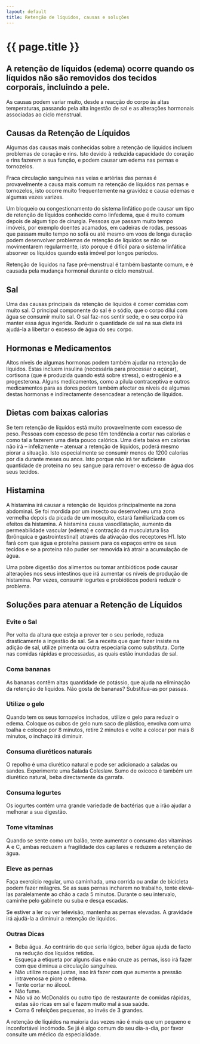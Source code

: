 ```yaml
---
layout: default
title: Retenção de líquidos, causas e soluções
---
```


# {{ page.title }}

## A retenção de líquidos (edema) ocorre quando os líquidos não são removidos dos tecidos corporais, incluindo a pele.

As causas podem variar muito, desde a reacção do corpo às altas temperaturas, passando pela alta ingestão de sal e as alterações hormonais associadas ao ciclo menstrual.

## Causas da Retenção de Líquidos

Algumas das causas mais conhecidas sobre a retenção de líquidos incluem problemas de coração e rins. Isto devido à reduzida capacidade do coração e rins fazerem a sua função, e podem causar um edema nas pernas e tornozelos.

Fraca circulação sanguínea nas veias e artérias das pernas é provavelmente a causa mais comum na retenção de líquidos nas pernas e tornozelos, isto ocorre muito frequentemente na gravidez e causa edemas e algumas vezes varizes.

Um bloqueio ou congestionamento do sistema linfático pode causar um tipo de retenção de líquidos conhecido como linfedema, que é muito comum depois de algum tipo de cirurgia. Pessoas que passam muito tempo imóveis, por exemplo doentes acamados, em cadeiras de rodas, pessoas que passam muito tempo no sofá ou até mesmo em voos de longa duração podem desenvolver problemas de retenção de líquidos se não se movimentarem regularmente, isto porque é difícil para o sistema linfática absorver os líquidos quando está imóvel por longos períodos.

Retenção de líquidos na fase pré-menstrual é também bastante comum, e é causada pela mudança hormonal durante o ciclo menstrual.

## Sal

Uma das causas principais da retenção de líquidos é comer comidas com muito sal. O principal componente do sal é o sódio, que o corpo dilui com água se consumir muito sal. O sal faz-nos sentir sede, e o seu corpo irá manter essa água ingerida. Reduzir o quantidade de sal na sua dieta irá ajudá-la a libertar o excesso de água do seu corpo.

## Hormonas e Medicamentos

Altos níveis de algumas hormonas podem também ajudar na retenção de líquidos. Estas incluem insulina (necessária para processar o açúcar), cortisona (que é produzida quando está sobre stress), o estrogénio e a progesterona. Alguns medicamentos, como a pílula contraceptiva e outros medicamentos para as dores podem também afectar os níveis de algumas destas hormonas e indirectamente desencadear a retenção de líquidos.

## Dietas com baixas calorias

Se tem retenção de líquidos está muito provavelmente com excesso de peso. Pessoas com excesso de peso têm tendência a cortar nas calorias e como tal a fazerem uma dieta pouco calórica. Uma dieta baixa em calorias não irá – infelizmente – atenuar a retenção de líquidos, poderá mesmo piorar a situação. Isto especialmente se consumir menos de 1200 calorias por dia durante meses ou anos. Isto porque não irá ter suficiente quantidade de proteína no seu sangue para remover o excesso de água dos seus tecidos.

## Histamina

A histamina irá causar a retenção de líquidos principalmente na zona abdominal. Se foi mordida por um insecto ou desenvolveu uma zona vermelha depois da picada de um mosquito, estará familiarizada com os efeitos da histamina. A histamina causa vasodilatação, aumento da permeabilidade vascular (edema) e contração da musculatura lisa (brônquica e gastrointestinal) através da ativação dos receptores H1. Isto fará com que água e proteína passem para os espaços entre os seus tecidos e se a proteína não puder ser removida irá atrair a acumulação de água.

Uma pobre digestão dos alimentos ou tomar antibióticos pode causar alterações nos seus intestinos que irá aumentar os níveis de produção de histamina. Por vezes, consumir iogurtes e probióticos poderá reduzir o problema.

## Soluções para atenuar a Retenção de Líquidos

### Evite o Sal

Por volta da altura que esteja a prever ter o seu período, reduza drasticamente a ingestão de sal. Se a receita que quer fazer insiste na adição de sal, utilize pimenta ou outra especiaria como substituta. Corte nas comidas rápidas e processadas, as quais estão inundadas de sal.

### Coma bananas

As bananas contêm altas quantidade de potássio, que ajuda na eliminação da retenção de líquidos. Não gosta de bananas? Substitua-as por passas.

### Utilize o gelo

Quando tem os seus tornozelos inchados, utilize o gelo para reduzir o edema. Coloque os cubos de gelo num saco de plástico, envolva com uma toalha e coloque por 8 minutos, retire 2 minutos e volte a colocar por mais 8 minutos, o inchaço irá diminuir.

### Consuma diuréticos naturais

O repolho é uma diurético natural e pode ser adicionado a saladas ou sandes. Experimente uma Salada Coleslaw.
Sumo de oxicoco é também um diurético natural, beba directamente da garrafa.

### Consuma Iogurtes

Os iogurtes contém uma grande variedade de bactérias que a irão ajudar a melhorar a sua digestão.

### Tome vitaminas

Quando se sente como um balão, tente aumentar o consumo das vitaminas A e C, ambas reduzem a fragilidade dos capilares e reduzem a retenção de água.

### Eleve as pernas

Faça exercício regular, uma caminhada, uma corrida ou andar de bicicleta podem fazer milagres. Se as suas pernas incharem no trabalho, tente elevá-las paralelamente ao chão a cada 5 minutos. Durante o seu intervalo, caminhe pelo gabinete ou suba e desça escadas.

Se estiver a ler ou ver televisão, mantenha as pernas elevadas. A gravidade irá ajudá-la a diminuir a retenção de líquidos.

### Outras Dicas

* Beba água. Ao contrário do que seria lógico, beber água ajuda de facto na redução dos líquidos retidos.
* Esqueça a etiqueta por alguns dias e não cruze as pernas, isso irá fazer com que diminua a circulação sanguínea.
* Não utilize roupas justas, isso irá fazer com que aumente a pressão intravenosa e piore o edema.
* Tente cortar no álcool.
* Não fume.
* Não vá ao McDonalds ou outro tipo de restaurante de comidas rápidas, estas são ricas em sal e fazem muito mal à sua saúde.
* Coma 6 refeições pequenas, ao invés de 3 grandes.

A retenção de líquidos na maioria das vezes não é mais que um pequeno e inconfortável incómodo. Se já é algo comum do seu dia-a-dia, por favor consulte um médico da especialidade.